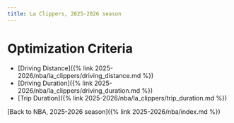 ```yaml
---
title: La Clippers, 2025-2026 season
---
```


# Optimization Criteria
- [Driving Distance]({% link 2025-2026/nba/la_clippers/driving_distance.md %})
- [Driving Duration]({% link 2025-2026/nba/la_clippers/driving_duration.md %})
- [Trip Duration]({% link 2025-2026/nba/la_clippers/trip_duration.md %})

[Back to NBA, 2025-2026 season]({% link 2025-2026/nba/index.md %})

